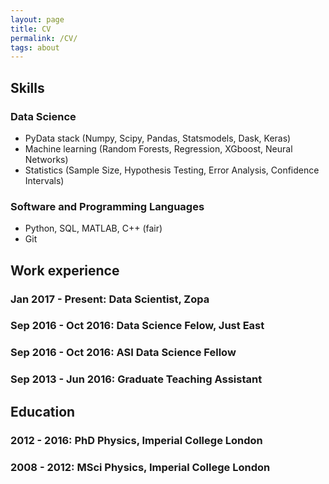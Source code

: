 ```yaml
---
layout: page
title: CV
permalink: /CV/
tags: about
---
```


## Skills
### Data Science
* PyData stack (Numpy, Scipy, Pandas, Statsmodels, Dask, Keras)
* Machine learning (Random Forests, Regression, XGboost, Neural Networks)
* Statistics (Sample Size, Hypothesis Testing, Error Analysis, Confidence Intervals)

### Software and Programming Languages
* Python, SQL, MATLAB, C++ (fair)
* Git 

## Work experience
### Jan 2017 - Present: Data Scientist, Zopa
### Sep 2016 - Oct 2016: Data Science Felow, Just East
### Sep 2016 - Oct 2016: ASI Data Science Fellow
### Sep 2013 - Jun 2016: Graduate Teaching Assistant

## Education
### 2012 - 2016: PhD Physics, Imperial College London
### 2008 - 2012: MSci Physics, Imperial College London

